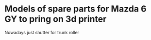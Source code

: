 # Models of spare parts for Mazda 6 GY to pring on 3d printer

Nowadays just shutter for trunk roller
